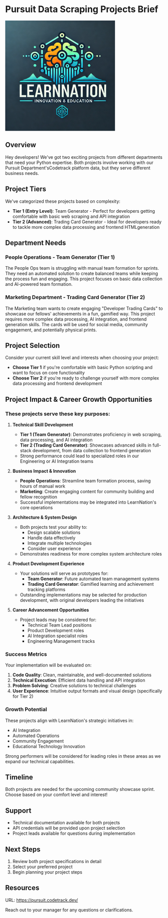 # Pursuit Data Scraping Projects Brief


<img src="./assets/learn-nation-logo.webp" alt="learn nation logo" width="350">

## Overview
Hey developers! We've got two exciting projects from different departments that need your Python expertise. Both projects involve working with our Pursuit Department'sCodetrack platform data, but they serve different business needs.

## Project Tiers
We've categorized these projects based on complexity:
- **Tier 1 (Entry Level)**: Team Generator - Perfect for developers getting comfortable with basic web scraping and API integration
- **Tier 2 (Advanced)**: Trading Card Generator - Ideal for developers ready to tackle more complex data processing and frontend HTMLgeneration

## Department Needs

### People Operations - Team Generator (Tier 1)
The People Ops team is struggling with manual team formation for sprints. They need an automated solution to create balanced teams while keeping the process fun and engaging. This project focuses on basic data collection and AI-powered team formation.

### Marketing Department - Trading Card Generator (Tier 2)
The Marketing team wants to create engaging "Developer Trading Cards" to showcase our fellows' achievements in a fun, gamified way. This project requires more complex data processing, AI integration, and frontend generation skills. The cards will be used for social media, community engagement, and potentially physical prints.

## Project Selection
Consider your current skill level and interests when choosing your project:
- **Choose Tier 1** if you're comfortable with basic Python scripting and want to focus on core functionality
- **Choose Tier 2** if you're ready to challenge yourself with more complex data processing and frontend development

## Project Impact & Career Growth Opportunities

### These projects serve these key purposes:

1. **Technical Skill Development**
   - **Tier 1 (Team Generator)**: Demonstrates proficiency in web scraping, data processing, and AI integration
   - **Tier 2 (Trading Card Generator)**: Showcases advanced skills in full-stack development, from data collection to frontend generation
   - Strong performance could lead to specialized roles in our Engineering or AI Integration teams

2. **Business Impact & Innovation**
   - **People Operations**: Streamline team formation process, saving hours of manual work
   - **Marketing**: Create engaging content for community building and fellow recognition
   - Successful implementations may be integrated into LearnNation's core operations

3. **Architecture & System Design**
   - Both projects test your ability to:
     - Design scalable solutions
     - Handle data effectively
     - Integrate multiple technologies
     - Consider user experience
   - Demonstrates readiness for more complex system architecture roles

4. **Product Development Experience**
   - Your solutions will serve as prototypes for:
     - **Team Generator**: Future automated team management systems
     - **Trading Card Generator**: Gamified learning and achievement tracking platforms
   - Outstanding implementations may be selected for production development, with original developers leading the initiatives

5. **Career Advancement Opportunities**
   - Project leads may be considered for:
     - Technical Team Lead positions
     - Product Development roles
     - AI Integration specialist roles
     - Engineering Management tracks

### Success Metrics

Your implementation will be evaluated on:
1. **Code Quality**: Clean, maintainable, and well-documented solutions
2. **Technical Execution**: Efficient data handling and API integration
3. **Problem Solving**: Creative solutions to technical challenges
4. **User Experience**: Intuitive output formats and visual design (specifically for Tier 2)


### Growth Potential

These projects align with LearnNation's strategic initiatives in:
- AI Integration
- Automated Operations
- Community Engagement
- Educational Technology Innovation

Strong performers will be considered for leading roles in these areas as we expand our technical capabilities.

## Timeline
Both projects are needed for the upcoming community showcase sprint. Choose based on your comfort level and interest!

## Support
- Technical documentation available for both projects
- API credentials will be provided upon project selection
- Project leads available for questions during implementation

## Next Steps
1. Review both project specifications in detail
2. Select your preferred project
3. Begin planning your project steps

## Resources
URL: https://pursuit.codetrack.dev/


Reach out to your manager for any questions or clarifications.
